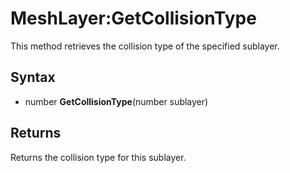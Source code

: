 # MeshLayer:GetCollisionType

This method retrieves the collision type of the specified sublayer.

## Syntax

- number **GetCollisionType**(number sublayer)

## Returns

Returns the collision type for this sublayer.
